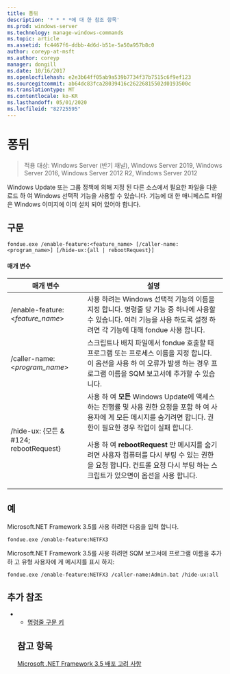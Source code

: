 ```yaml
---
title: 퐁뒤
description: '* * * *에 대 한 참조 항목'
ms.prod: windows-server
ms.technology: manage-windows-commands
ms.topic: article
ms.assetid: fc4467f6-ddbb-4d6d-b51e-5a50a957b8c0
author: coreyp-at-msft
ms.author: coreyp
manager: dongill
ms.date: 10/16/2017
ms.openlocfilehash: e2e3b64ff05ab9a539b7734f37b7515c6f9ef123
ms.sourcegitcommit: ab64dc83fca28039416c26226815502d0193500c
ms.translationtype: MT
ms.contentlocale: ko-KR
ms.lasthandoff: 05/01/2020
ms.locfileid: "82725595"
---
```

# <a name="fondue"></a>퐁뒤

> 적용 대상: Windows Server (반기 채널), Windows Server 2019, Windows Server 2016, Windows Server 2012 R2, Windows Server 2012

Windows Update 또는 그룹 정책에 의해 지정 된 다른 소스에서 필요한 파일을 다운로드 하 여 Windows 선택적 기능을 사용할 수 있습니다. 기능에 대 한 매니페스트 파일은 Windows 이미지에 이미 설치 되어 있어야 합니다. 
## <a name="syntax"></a>구문
```
fondue.exe /enable-feature:<feature_name> [/caller-name:<program_name>] [/hide-ux:{all | rebootRequest}]
```
#### <a name="parameters"></a>매개 변수

|              매개 변수              |                                                                                                                                                                     설명                                                                                                                                                                     |
|-------------------------------------|-----------------------------------------------------------------------------------------------------------------------------------------------------------------------------------------------------------------------------------------------------------------------------------------------------------------------------------------------------|
|  /enable-feature: <*feature_name*>   |                                                                               사용 하려는 Windows 선택적 기능의 이름을 지정 합니다. 명령줄 당 기능 중 하나에 사용할 수 있습니다. 여러 기능을 사용 하도록 설정 하려면 각 기능에 대해 fondue 사용 합니다.                                                                                |
|    /caller-name: <*program_name*>    |                                                                                 스크립트나 배치 파일에서 fondue 호출할 때 프로그램 또는 프로세스 이름을 지정 합니다. 이 옵션을 사용 하 여 오류가 발생 하는 경우 프로그램 이름을 SQM 보고서에 추가할 수 있습니다.                                                                                 |
| /hide-ux: {모든 & #124; rebootRequest} | 사용 하 여 **모든** Windows Update에 액세스 하는 진행률 및 사용 권한 요청을 포함 하 여 사용자에 게 모든 메시지를 숨기려면 합니다. 권한이 필요한 경우 작업이 실패 합니다.<p>사용 하 여 **rebootRequest** 만 메시지를 숨기려면 사용자 컴퓨터를 다시 부팅 수 있는 권한을 요청 합니다. 컨트롤 요청 다시 부팅 하는 스크립트가 있으면이 옵션을 사용 합니다. |

## <a name="examples"></a>예
Microsoft.NET Framework 3.5를 사용 하려면 다음을 입력 합니다.
```
fondue.exe /enable-feature:NETFX3
```
Microsoft.NET Framework 3.5를 사용 하려면 SQM 보고서에 프로그램 이름을 추가 하 고 유형 사용자에 게 메시지를 표시 하지:
```
fondue.exe /enable-feature:NETFX3 /caller-name:Admin.bat /hide-ux:all
```
## <a name="additional-references"></a>추가 참조
- - [명령줄 구문 키](command-line-syntax-key.md)
  ## <a name="see-also"></a>참고 항목
  [Microsoft .NET Framework 3.5 배포 고려 사항](https://go.microsoft.com/fwlink/?LinkId=248869)
